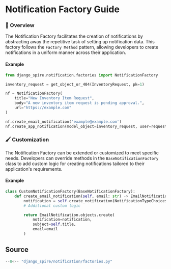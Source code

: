 # Notification Factory Guide

### 👀 Overview 
The Notification Factory facilitates the creation of notifications by abstracting away the repetitive task of setting up notification data. This factory follows the `Factory Method` pattern, allowing developers to create notifications in a uniform manner across their application.   

#### Example 
```python
from django_spire.notification.factories import NotificationFactory

inventory_request = get_object_or_404(InventoryRequest, pk=1)

nf = NotificationFactory(
    title="New Inventory Item Request",
    body="A new inventory item request is pending approval.",
    url="https://example.com"
)

nf.create_email_notification('example@example.com')
nf.create_app_notification(model_object=inventory_request, user=request.user)

```
### 🖌️ Customization 

The Notification Factory can be extended or customized to meet specific needs. Developers can override methods in the `BaseNotificationFactory` class to add custom logic for creating notifications tailored to their application's requirements. 
#### Example

```python
class CustomNotificationFactory(BaseNotificationFactory):
    def create_email_notification(self, email: str) -> EmailNotification:
        notification = self.create_notification(NotificationTypeChoices.EMAIL)
        # Additional custom logic

        return EmailNotification.objects.create(
            notification=notification,
            subject=self.title,
            email=email
        )
```

## Source
```python
--8<-- "django_spire/notification/factories.py"
```
